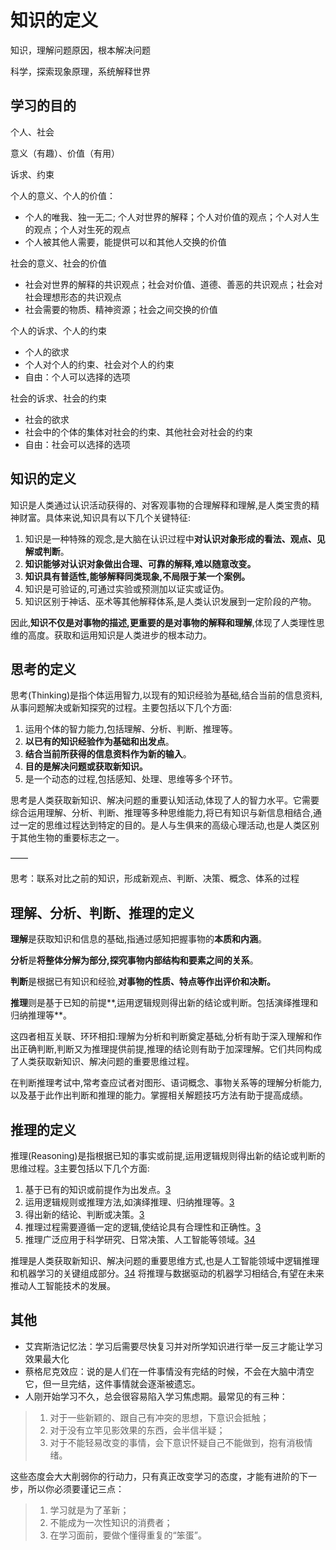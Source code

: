 # 知识的定义

知识，理解问题原因，根本解决问题

科学，探索现象原理，系统解释世界

## 学习的目的

个人、社会

意义（有趣）、价值（有用）

诉求、约束

个人的意义、个人的价值：

- 个人的唯我、独一无二; 个人对世界的解释；个人对价值的观点；个人对人生的观点；个人对生死的观点
- 个人被其他人需要，能提供可以和其他人交换的价值

社会的意义、社会的价值

- 社会对世界的解释的共识观点；社会对价值、道德、善恶的共识观点；社会对社会理想形态的共识观点
- 社会需要的物质、精神资源；社会之间交换的价值

个人的诉求、个人的约束

- 个人的欲求
- 个人对个人的约束、社会对个人的约束
- 自由：个人可以选择的选项

社会的诉求、社会的约束

- 社会的欲求
- 社会中的个体的集体对社会的约束、其他社会对社会的约束
- 自由：社会可以选择的选项



## 知识的定义

知识是人类通过认识活动获得的、对客观事物的合理解释和理解,是人类宝贵的精神财富。具体来说,知识具有以下几个关键特征:

1. 知识是一种特殊的观念,是大脑在认识过程中**对认识对象形成的看法、观点、见解或判断**。
2. **知识能够对认识对象做出合理、可靠的解释,难以随意改变。**
3. **知识具有普适性,能够解释同类现象,不局限于某一个案例。**
4. 知识是可验证的,可通过实验或预测加以证实或证伪。
5. 知识区别于神话、巫术等其他解释体系,是人类认识发展到一定阶段的产物。

因此,**知识不仅是对事物的描述,更重要的是对事物的解释和理解**,体现了人类理性思维的高度。获取和运用知识是人类进步的根本动力。

## 思考的定义

思考(Thinking)是指个体运用智力,以现有的知识经验为基础,结合当前的信息资料,从事问题解决或新知探究的过程。主要包括以下几个方面:

1. 运用个体的智力能力,包括理解、分析、判断、推理等。
2. **以已有的知识经验作为基础和出发点**。
3. **结合当前所获得的信息资料作为新的输入**。
4. **目的是解决问题或获取新知识。**
5. 是一个动态的过程,包括感知、处理、思维等多个环节。

思考是人类获取新知识、解决问题的重要认知活动,体现了人的智力水平。它需要综合运用理解、分析、判断、推理等多种思维能力,将已有知识与新信息相结合,通过一定的思维过程达到特定的目的。是人与生俱来的高级心理活动,也是人类区别于其他生物的重要标志之一。

——

思考：联系对比之前的知识，形成新观点、判断、决策、概念、体系的过程

## 理解、分析、判断、推理的定义

**理解**是获取知识和信息的基础,指通过感知把握事物的**本质和内涵**。

**分析**是**将整体分解为部分,探究事物内部结构和要素之间的关系**。

**判断**是根据已有知识和经验,**对事物的性质、特点等作出评价和决断。**

**推理**则是基于已知的前提**,运用逻辑规则得出新的结论或判断。包括演绎推理和归纳推理等**。

这四者相互关联、环环相扣:理解为分析和判断奠定基础,分析有助于深入理解和作出正确判断,判断又为推理提供前提,推理的结论则有助于加深理解。它们共同构成了人类获取新知识、解决问题的重要思维过程。

在判断推理考试中,常考查应试者对图形、语词概念、事物关系等的理解分析能力,以及基于此作出判断和推理的能力。掌握相关解题技巧方法有助于提高成绩。

## 推理的定义

推理(Reasoning)是指根据已知的事实或前提,运用逻辑规则得出新的结论或判断的思维过程。[3](https://cloud.google.com/learn/artificial-intelligence-vs-machine-learning?hl=zh-cn)主要包括以下几个方面:

1. 基于已有的知识或前提作为出发点。[3](https://cloud.google.com/learn/artificial-intelligence-vs-machine-learning?hl=zh-cn)
2. 运用逻辑规则或推理方法,如演绎推理、归纳推理等。[3](https://cloud.google.com/learn/artificial-intelligence-vs-machine-learning?hl=zh-cn)
3. 得出新的结论、判断或决策。[3](https://cloud.google.com/learn/artificial-intelligence-vs-machine-learning?hl=zh-cn)
4. 推理过程需要遵循一定的逻辑,使结论具有合理性和正确性。[3](https://cloud.google.com/learn/artificial-intelligence-vs-machine-learning?hl=zh-cn)
5. 推理广泛应用于科学研究、日常决策、人工智能等领域。[3](https://cloud.google.com/learn/artificial-intelligence-vs-machine-learning?hl=zh-cn)[4](https://www.eneintel.com/news_detail/111.html)

推理是人类获取新知识、解决问题的重要思维方式,也是人工智能领域中逻辑推理和机器学习的关键组成部分。[3](https://cloud.google.com/learn/artificial-intelligence-vs-machine-learning?hl=zh-cn)[4](https://www.eneintel.com/news_detail/111.html) 将推理与数据驱动的机器学习相结合,有望在未来推动人工智能技术的发展。

## 其他

- 艾宾斯浩记忆法：学习后需要尽快复习并对所学知识进行举一反三才能让学习效果最大化
- 蔡格尼克效应：说的是人们在一件事情没有完结的时候，不会在大脑中清空它，但一旦完结，这件事情就会逐渐被遗忘。
- 人刚开始学习不久，总会很容易陷入学习焦虑期。最常见的有三种：

> 1. 对于一些新颖的、跟自己有冲突的思想，下意识会抵触；
> 2. 对于没有立竿见影效果的东西，会半信半疑；
> 3. 对于不能轻易改变的事情，会下意识怀疑自己不能做到，抱有消极情绪。

这些态度会大大削弱你的行动力，只有真正改变学习的态度，才能有进阶的下一步，所以你必须要谨记三点：

> 1. 学习就是为了革新；
> 2. 不能成为一次性知识的消费者；
> 3. 在学习面前，要做个懂得重复的“笨蛋”。